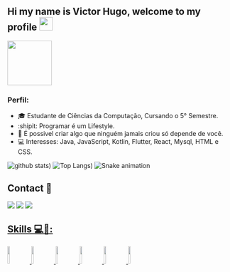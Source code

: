 ## Hi my name is Victor Hugo, welcome to my profile <img src="https://raw.githubusercontent.com/iampavangandhi/iampavangandhi/master/gifs/Hi.gif" width="30px"></h2>
 
<img src="https://media1.giphy.com/media/1yk0v6WtCinP5Ptz6G/giphy.gif?cid=ecf05e47e7xryrsz9xyoiomrh8pqbebsnqib6ljdtm5eri8j&rid=giphy.gif&ct=g" width="100px"><h3> 

### Perfil:
- :mortar_board: Estudante de Ciências da Computação, Cursando o 5° Semestre.
- :shipit: Programar é um Lifestyle.
- 🌱 É possivel criar algo que ninguém jamais criou só depende de você.
- 💻 Interesses: Java, JavaScript, Kotlin, Flutter, React, Mysql, HTML e CSS.

![github stats](https://github-readme-stats.vercel.app/api?username=huguds&theme=dark&show_icons=true))
![Top Langs](https://github-readme-stats.vercel.app/api/top-langs/?username=huguds&theme=dark&show_icons=true))
![Snake animation](https://github.com/huguds/huguds/blob/output/github-contribution-grid-snake.svg)
## Contact 📱
[<img src = "https://img.shields.io/badge/instagram-%23E4405F.svg?&style=for-the-badge&logo=instagram&logoColor=white">](https://www.instagram.com/basic_programming/)
[<img src="https://img.shields.io/badge/linkedin-%230077B5.svg?&style=for-the-badge&logo=linkedin&logoColor=white" />](https://www.linkedin.com/in/victor-hugo-9b4723200/)
<a href="mailto:huguuvictor@gmail.com">
<img src="https://img.shields.io/badge/gmail-D14836?&style=for-the-badge&logo=gmail&logoColor=white&link=mailto:huguuvictor@gmail.com">

## Skills 💻📝:

<code><img width="10%" src="https://www.vectorlogo.zone/logos/flutterio/flutterio-ar21.svg"></code>
<code><img width="10%" src="https://www.vectorlogo.zone/logos/java/java-ar21.svg"></code>
<code><img width="10%" src="https://www.vectorlogo.zone/logos/python/python-ar21.svg"></code>
<code><img width="10%" src="https://www.vectorlogo.zone/logos/javascript/javascript-ar21.svg"></code>
<code><img width="10%" src="https://www.vectorlogo.zone/logos/kotlin/kotlin-ar21.svg"></code>
<code><img width="10%" src="https://www.vectorlogo.zone/logos/mysql/mysql-ar21.svg"></code>
